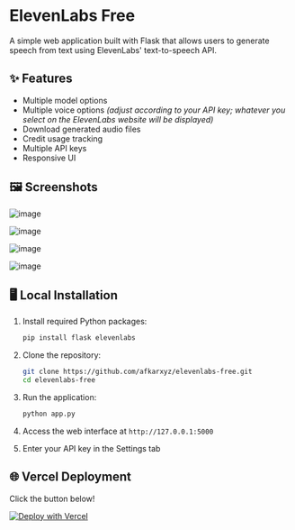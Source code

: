 # ElevenLabs Free

A simple web application built with Flask that allows users to generate speech from text using ElevenLabs' text-to-speech API.

## ✨ Features

- Multiple model options 
- Multiple voice options _(adjust according to your API key; whatever you select on the ElevenLabs website will be displayed)_
- Download generated audio files
- Credit usage tracking
- Multiple API keys
- Responsive UI
  
## 🖼️ Screenshots

![image](https://github.com/user-attachments/assets/2192a87e-0b39-49bb-af1d-0fc7fc18f532)

![image](https://github.com/user-attachments/assets/b0199d5f-64c2-4770-b0d9-95d9f8d913db)

![image](https://github.com/user-attachments/assets/017e6dee-f214-481c-8e6a-d13210dcbcfa)

![image](https://github.com/user-attachments/assets/3d40f76d-a754-429c-9adf-4a30a9cd0c34)

## 🖥️ Local Installation

1. Install required Python packages:
   ```bash
   pip install flask elevenlabs
   ```
   
2. Clone the repository:
   ```bash
   git clone https://github.com/afkarxyz/elevenlabs-free.git
   cd elevenlabs-free
   ```
   
3. Run the application:
   ```bash
   python app.py
   ```

4. Access the web interface at `http://127.0.0.1:5000`
5. Enter your API key in the Settings tab
     
## 🌐 Vercel Deployment

Click the button below!

[![Deploy with Vercel](https://vercel.com/button)](https://vercel.com/new/clone?repository-url=https://github.com/afkarxyz/elevenlabs-free/tree/main)

